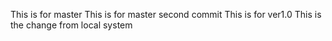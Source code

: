 This is for master
This is for master second commit
This is for ver1.0
This is the change from local system